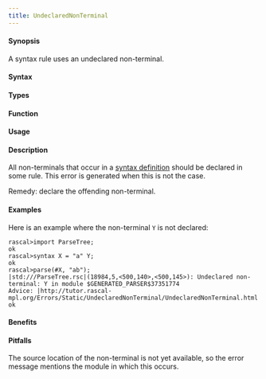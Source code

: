 ```yaml
---
title: UndeclaredNonTerminal
---
```


#### Synopsis

A syntax rule uses an undeclared non-terminal.

#### Syntax

#### Types

#### Function
       
#### Usage

#### Description

All non-terminals that occur in a [syntax definition](/docs//Rascal/Declarations/SyntaxDefinition)
should be declared in some rule.
This error is generated when this is not the case.

Remedy: declare the offending non-terminal.

#### Examples

Here is an example where the non-terminal `Y` is not declared:

```rascal-shell
rascal>import ParseTree;
ok
rascal>syntax X = "a" Y;
ok
rascal>parse(#X, "ab");
|std:///ParseTree.rsc|(18984,5,<500,140>,<500,145>): Undeclared non-terminal: Y in module $GENERATED_PARSER$37351774
Advice: |http://tutor.rascal-mpl.org/Errors/Static/UndeclaredNonTerminal/UndeclaredNonTerminal.html|
ok
```

#### Benefits

#### Pitfalls

The source location of the non-terminal is not yet available, so the error message mentions the module in which this occurs.



